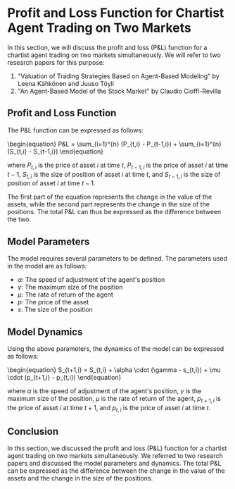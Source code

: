 

# Profit and Loss Function for Chartist Agent Trading on Two Markets

In this section, we will discuss the profit and loss (P&L) function for a chartist agent trading on two markets simultaneously. We will refer to two research papers for this purpose:

1. "Valuation of Trading Strategies Based on Agent-Based Modeling" by Leena Kähkönen and Juuso Töyli
2. "An Agent-Based Model of the Stock Market" by Claudio Cioffi-Revilla

## Profit and Loss Function
The P&L function can be expressed as follows:

\begin{equation}
P\&L = \sum_{i=1}^{n} (P_{t,i} - P_{t-1,i}) + \sum_{i=1}^{n} (S_{t,i} - S_{t-1,i})
\end{equation}

where $P_{t,i}$ is the price of asset $i$ at time $t$, $P_{t-1,i}$ is the price of asset $i$ at time $t-1$, $S_{t,i}$ is the size of position of asset $i$ at time $t$, and $S_{t-1,i}$ is the size of position of asset $i$ at time $t-1$.

The first part of the equation represents the change in the value of the assets, while the second part represents the change in the size of the positions. The total P&L can thus be expressed as the difference between the two.

## Model Parameters

The model requires several parameters to be defined. The parameters used in the model are as follows:

- $\alpha$: The speed of adjustment of the agent's position
- $\gamma$: The maximum size of the position
- $\mu$: The rate of return of the agent
- $p$: The price of the asset
- $s$: The size of the position

## Model Dynamics

Using the above parameters, the dynamics of the model can be expressed as follows:

\begin{equation}
S_{t+1,i} = S_{t,i} + \alpha \cdot (\gamma - s_{t,i}) + \mu \cdot (p_{t+1,i} - p_{t,i})
\end{equation}

where $\alpha$ is the speed of adjustment of the agent's position, $\gamma$ is the maximum size of the position, $\mu$ is the rate of return of the agent, $p_{t+1,i}$ is the price of asset $i$ at time $t+1$, and $p_{t,i}$ is the price of asset $i$ at time $t$.

## Conclusion

In this section, we discussed the profit and loss (P&L) function for a chartist agent trading on two markets simultaneously. We referred to two research papers and discussed the model parameters and dynamics. The total P&L can be expressed as the difference between the change in the value of the assets and the change in the size of the positions.